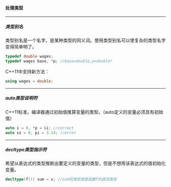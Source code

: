 #### 处理类型

---

##### 类型别名

类型别名是一个名字，是某种类型的同义词。使用类型别名可以使复杂的类型名字变得简单明了。

```cpp
typedef double wages;
typedef wages base, *p; //base=double,p=double*
```

C++11中支持新方法：

```cpp
using wages = double;
```

---

##### auto类型说明符

C++11标准，编译器通过初始值推算变量的类型。（auto定义的变量必须具有初始值）

```cpp
auto i = 0, *p = &i; //correct
auto sz = 0, pi = 3.14; //error 
```

---

##### decltype类型指示符

希望从表达式的类型推断出要定义的变量的类型，但是不想用该表达式的值初始化变量。

```cpp
decltype(f()) sum = x; //sum的类型就是函数f的返回类型
```